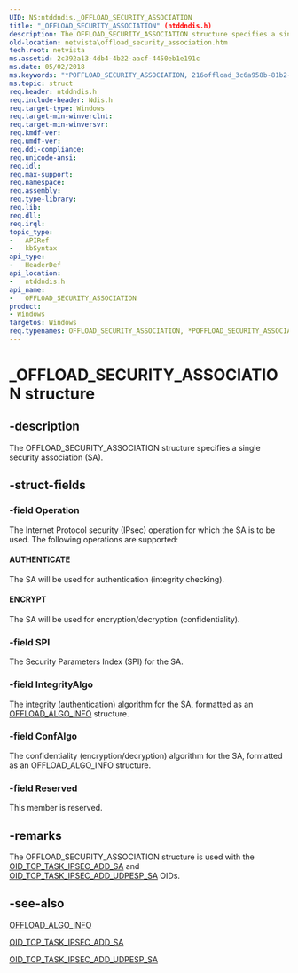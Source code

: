 ```yaml
---
UID: NS:ntddndis._OFFLOAD_SECURITY_ASSOCIATION
title: "_OFFLOAD_SECURITY_ASSOCIATION" (ntddndis.h)
description: The OFFLOAD_SECURITY_ASSOCIATION structure specifies a single security association (SA).
old-location: netvista\offload_security_association.htm
tech.root: netvista
ms.assetid: 2c392a13-4db4-4b22-aacf-4450eb1e191c
ms.date: 05/02/2018
ms.keywords: "*POFFLOAD_SECURITY_ASSOCIATION, 216offload_3c6a958b-81b2-4f18-b974-b0669b6294e1.xml, OFFLOAD_SECURITY_ASSOCIATION, OFFLOAD_SECURITY_ASSOCIATION structure [Network Drivers Starting with Windows Vista], POFFLOAD_SECURITY_ASSOCIATION, POFFLOAD_SECURITY_ASSOCIATION structure pointer [Network Drivers Starting with Windows Vista], _OFFLOAD_SECURITY_ASSOCIATION, netvista.offload_security_association, ntddndis/OFFLOAD_SECURITY_ASSOCIATION, ntddndis/POFFLOAD_SECURITY_ASSOCIATION"
ms.topic: struct
req.header: ntddndis.h
req.include-header: Ndis.h
req.target-type: Windows
req.target-min-winverclnt: 
req.target-min-winversvr: 
req.kmdf-ver: 
req.umdf-ver: 
req.ddi-compliance: 
req.unicode-ansi: 
req.idl: 
req.max-support: 
req.namespace: 
req.assembly: 
req.type-library: 
req.lib: 
req.dll: 
req.irql: 
topic_type:
-	APIRef
-	kbSyntax
api_type:
-	HeaderDef
api_location:
-	ntddndis.h
api_name:
-	OFFLOAD_SECURITY_ASSOCIATION
product:
- Windows
targetos: Windows
req.typenames: OFFLOAD_SECURITY_ASSOCIATION, *POFFLOAD_SECURITY_ASSOCIATION
---
```


# _OFFLOAD_SECURITY_ASSOCIATION structure


## -description


The OFFLOAD_SECURITY_ASSOCIATION structure specifies a single security association (SA).


## -struct-fields




### -field Operation

The Internet Protocol security (IPsec) operation for which the SA is to be used. The following
     operations are supported:
     





#### AUTHENTICATE

The SA will be used for authentication (integrity checking).



#### ENCRYPT

The SA will be used for encryption/decryption (confidentiality).


### -field SPI

The Security Parameters Index (SPI) for the SA.


### -field IntegrityAlgo

The integrity (authentication) algorithm for the SA, formatted as an 
     <a href="https://msdn.microsoft.com/library/windows/hardware/ff568842">OFFLOAD_ALGO_INFO</a> structure.


### -field ConfAlgo

The confidentiality (encryption/decryption) algorithm for the SA, formatted as an
     OFFLOAD_ALGO_INFO structure.


### -field Reserved

This member is reserved.


## -remarks



The OFFLOAD_SECURITY_ASSOCIATION structure is used with the 
    <a href="https://msdn.microsoft.com/library/windows/hardware/ff569808">OID_TCP_TASK_IPSEC_ADD_SA</a> and 
    <a href="https://docs.microsoft.com/windows-hardware/drivers/network/oid-tcp-task-ipsec-add-udpesp-sa">
    OID_TCP_TASK_IPSEC_ADD_UDPESP_SA</a> OIDs.




## -see-also




<a href="https://msdn.microsoft.com/library/windows/hardware/ff568842">OFFLOAD_ALGO_INFO</a>



<a href="https://msdn.microsoft.com/library/windows/hardware/ff569808">OID_TCP_TASK_IPSEC_ADD_SA</a>



<a href="https://docs.microsoft.com/windows-hardware/drivers/network/oid-tcp-task-ipsec-add-udpesp-sa">
   OID_TCP_TASK_IPSEC_ADD_UDPESP_SA</a>
 

 

